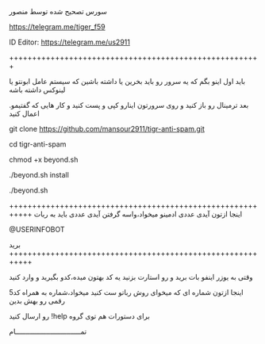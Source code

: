 
سورس تصحیح شده توسط منصور

https://telegram.me/tiger_f59

ID Editor: https://telegram.me/us2911

+++++++++++++++++++++++++++++++++++++++++++++++++++++++

باید اول اینو بگم که یه سرور رو باید بخرین یا داشته باشین که سیستم عامل ابونتو یا لینوکس داشته باشه

.بعد ترمینال رو باز کنید و روی سرورتون اینارو کپی و پست کنید و کار هایی که گفتیمو اعمال کنید 

git clone https://github.com/mansour2911/tigr-anti-spam.git

cd tigr-anti-spam

chmod +x beyond.sh

./beyond.sh install

./beyond.sh

+++++++++++++++++++++++++++++++++++++++++++++++++++++++++++
اینجا ازتون آیدی عددی ادمینو میخواد،واسه گرفتن آیدی عددی باید به ربات

@USERINFOBOT

برید
+++++++++++++++++++++++++++++++++++++++++++++++++++++++++++

وقتی به یوزر اینفو بات برید و رو استارت بزنید یه کد بهتون میده،کدو بگیرید و وارد کنید

اینجا ازتون شماره ای که میخوای روش رباتو ست کنید میخواد،شماره به همراه کد5 رقمی رو بهش بدین

رو ارسال کنید !help برای دستورات هم توی گروه   

تمــــــــــــــــــــــــــــــــام
